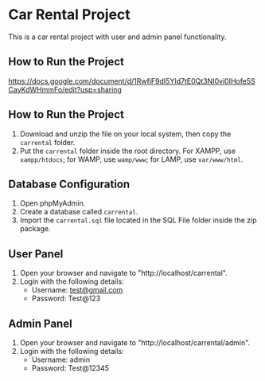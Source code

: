 # Car Rental Project

This is a car rental project with user and admin panel functionality.

## How to Run the Project
https://docs.google.com/document/d/1RwfiF9dI5YId7tE0Qt3NI0vi0IHofe5SCayKdWHmmFo/edit?usp=sharing


## How to Run the Project

1. Download and unzip the file on your local system, then copy the `carrental` folder.
2. Put the `carrental` folder inside the root directory. For XAMPP, use `xampp/htdocs`; for WAMP, use `wamp/www`; for LAMP, use `var/www/html`.

## Database Configuration

1. Open phpMyAdmin.
2. Create a database called `carrental`.
3. Import the `carrental.sql` file located in the SQL File folder inside the zip package.

## User Panel

1. Open your browser and navigate to "http://localhost/carrental".
2. Login with the following details:
   - Username: test@gmail.com
   - Password: Test@123

## Admin Panel

1. Open your browser and navigate to "http://localhost/carrental/admin".
2. Login with the following details:
   - Username: admin
   - Password: Test@12345
